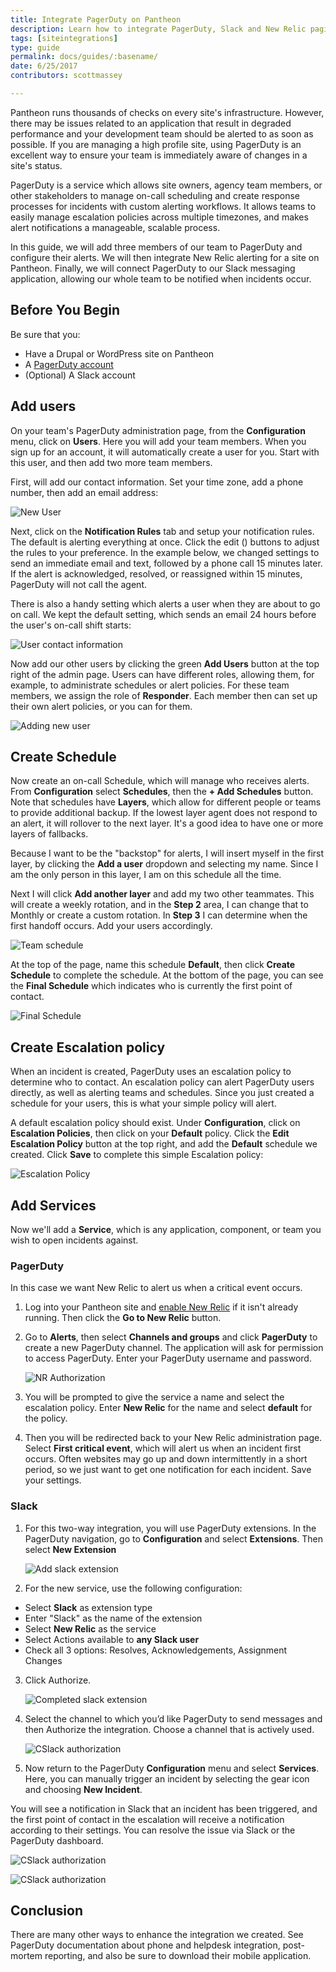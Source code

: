 ```yaml
---
title: Integrate PagerDuty on Pantheon
description: Learn how to integrate PagerDuty, Slack and New Relic paging service with the Pantheon Platform.
tags: [siteintegrations]
type: guide
permalink: docs/guides/:basename/
date: 6/25/2017
contributors: scottmassey

---
```


Pantheon runs thousands of checks on every site's infrastructure. However, there may be issues related to an application that result in degraded performance and your development team should be alerted to as soon as possible. If you are managing a high profile site, using PagerDuty is an excellent way to ensure your team is immediately aware of changes in a site's status. 

PagerDuty is a service which allows site owners, agency team members, or other stakeholders to manage on-call scheduling and create response processes for incidents with custom alerting workflows. It allows teams to easily manage escalation policies across multiple timezones, and makes alert notifications a manageable, scalable process. 

In this guide, we will add three members of our team to PagerDuty and configure their alerts. We will then integrate New Relic alerting for a site on Pantheon. Finally, we will connect PagerDuty to our Slack messaging application, allowing our whole team to be notified when incidents occur.

## Before You Begin
Be sure that you:

- Have a Drupal or WordPress site on Pantheon
- A [PagerDuty account](https://signup.pagerduty.com/accounts/new)
- (Optional) A Slack account


## Add users

On your team's PagerDuty administration page, from the **Configuration** menu, click on **Users**. Here you will add your team members. When you sign up for an account, it will automatically create a user for you. Start with this user, and then add two more team members.

First, will add our contact information. Set your time zone, add a phone number, then add an email address:

![New User](/source/docs/assets/images/integrations/pg-user-contact.png)

Next, click on the **Notification Rules** tab and setup your notification rules. The default is alerting everything at once. Click the edit (<span class="glyphicons glyphicons-edit"></span>) buttons to adjust the rules to your preference. In the example below, we changed settings to send an immediate email and text, followed by a phone call 15 minutes later. If the alert is acknowledged, resolved, or reassigned within 15 minutes, PagerDuty will not call the agent. 

There is also a handy setting which alerts a user when they are about to go on call. We kept the default setting, which sends an email 24 hours before the user's on-call shift starts:

![User contact information](/source/docs/assets/images/integrations/pg-user-notifications.png)


Now add our other users by clicking the green **Add Users** button at the top right of the admin page. Users can have different roles, allowing them, for example, to administrate schedules or alert policies. For these team members, we assign the role of **Responder**. Each member then can set up their own alert policies, or you can for them.

![Adding new user](/source/docs/assets/images/integrations/pg-new-user.png)

## Create Schedule

Now create an on-call Schedule, which will manage who receives alerts. From **Configuration** select **Schedules**, then the **+ Add Schedules** button. Note that schedules have **Layers**, which allow for different people or teams to provide additional backup. If the lowest layer agent does not respond to an alert, it will rollover to the next layer. It's a good idea to have one or more layers of fallbacks.

Because I want to be the "backstop" for alerts, I will insert myself in the first layer, by clicking the **Add a user** dropdown and selecting my name. Since I am the only person in this layer, I am on this schedule all the time.

Next I will click **Add another layer** and add my two other teammates. This will create a weekly rotation, and in the **Step 2** area, I can change that to Monthly or create a custom rotation. In **Step 3** I can determine when the first handoff occurs. Add your users accordingly.

![Team schedule](/source/docs/assets/images/integrations/pg-schedule.png)

At the top of the page, name this schedule **Default**, then click **<span class="glyphicons glyphicons-check"></span>Create Schedule** to complete the schedule. At the bottom of the page, you can see the **Final Schedule** which indicates who is currently the first point of contact.

![Final Schedule](/source/docs/assets/images/integrations/pg-final-schedule.png)

## Create Escalation policy

When an incident is created, PagerDuty uses an escalation policy to determine who to contact. An escalation policy can alert PagerDuty users directly, as well as alerting teams and schedules. Since you just created a schedule for your users, this is what your simple policy will alert. 

A default escalation policy should exist. Under **Configuration**, click on **Escalation Policies**, then click on your **Default** policy. Click the **Edit Escalation Policy** button at the top right, and add the **Default** schedule we created. Click **Save** to complete this simple Escalation policy:

![Escalation Policy](/source/docs/assets/images/integrations/pg-escalation.png)

## Add Services

Now we'll add a **Service**, which is any application, component, or team you wish to open incidents against.

### PagerDuty

In this case we want New Relic to alert us when a critical event occurs.

1. Log into your Pantheon site and [enable New Relic](/docs/new-relic/#activate-new-relic-apm-pro) if it isn't already running. Then click the **<span class="glyphicons glyphicons-check"></span> Go to New Relic** button.

2. Go to **Alerts**, then select **Channels and groups** and click **PagerDuty** to create a new PagerDuty channel. The application will ask for permission to access PagerDuty. Enter your PagerDuty username and password. 

    ![NR Authorization](/source/docs/assets/images/integrations/pg-authorize.png)

3. You will be prompted to give the service a name and select the escalation policy. Enter **New Relic** for the name and select **default** for the policy.

4. Then you will be redirected back to your New Relic administration page. Select **First critical event**, which will alert us when an incident first occurs. Often websites may go up and down intermittently in a short period, so we just want to get one notification for each incident. Save your settings.

### Slack

1. For this two-way integration, you will use PagerDuty extensions. In the PagerDuty navigation, go to **Configuration** and select **Extensions**. Then select **New Extension**

    ![Add slack extension](/source/docs/assets/images/integrations/pg-extensions.png)

2. For the new service, use the following configuration:
 - Select **Slack** as extension type
 - Enter "Slack" as the name of the extension
 - Select **New Relic** as the service
 - Select Actions available to **any Slack user**
 - Check all 3 options: Resolves, Acknowledgements, Assignment Changes

3. Click Authorize. 

    ![Completed slack extension](/source/docs/assets/images/integrations/pg-slack-extension.png)

4. Select the channel to which you’d like PagerDuty to send messages and then Authorize the integration. Choose a channel that is actively used.

    ![CSlack authorization](/source/docs/assets/images/integrations/pg-authorize-slack.png)

5. Now return to the PagerDuty **Configuration** menu and select **Services**. Here, you can manually trigger an incident by selecting the gear icon and choosing **New Incident**.

You will see a notification in Slack that an incident has been triggered, and the first point of contact in the escalation will receive a notification according to their settings. You can resolve the issue via Slack or the PagerDuty dashboard.

![CSlack authorization](/source/docs/assets/images/integrations/pg-slack-notification.png)

![CSlack authorization](/source/docs/assets/images/integrations/pg-email-notification.png)

## Conclusion
There are many other ways to enhance the integration we created. See PagerDuty documentation about phone and helpdesk integration, post-mortem reporting, and also be sure to download their mobile application.

